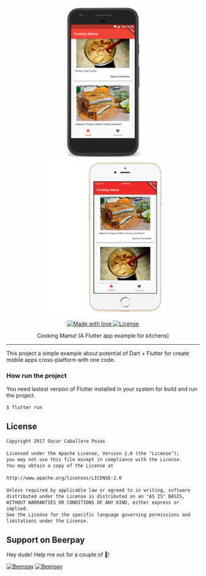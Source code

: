 <p align="center">
    <img src="art/pixel.png" height="403px">
    <img src="art/iphone.png" height="400px">
</p>

<p align="center">
  <a href="#">
    <img src="https://img.shields.io/badge/made%20with-love-E760A4.svg" alt="Made with love">
  </a>
  <a href="https://opensource.org/licenses/Apache-2.0" target="_blank">
    <img src="https://img.shields.io/hexpm/l/plug.svg" alt="License">
  </a>
</p>

<p align="center">
Cooking Mama! (A Flutter app example for kitchens)
</p>

-------

This project a simple example about potential of Dart + Flutter for create mobile apps cross-platform with one code.

### How run the project

You need lastest version of Flutter installed in your system for build and run the project.

```shell
$ flutter run
```

License
-------

```
Copyright 2017 Oscar Caballero Pozas

Licensed under the Apache License, Version 2.0 (the "License");
you may not use this file except in compliance with the License.
You may obtain a copy of the License at

http://www.apache.org/licenses/LICENSE-2.0

Unless required by applicable law or agreed to in writing, software
distributed under the License is distributed on an "AS IS" BASIS,
WITHOUT WARRANTIES OR CONDITIONS OF ANY KIND, either express or implied.
See the License for the specific language governing permissions and
limitations under the License.
```

## Support on Beerpay
Hey dude! Help me out for a couple of :beers:!

[![Beerpay](https://beerpay.io/oscarcpozas/cooking-app-flutter/badge.svg?style=beer-square)](https://beerpay.io/oscarcpozas/cooking-app-flutter)  [![Beerpay](https://beerpay.io/oscarcpozas/cooking-app-flutter/make-wish.svg?style=flat-square)](https://beerpay.io/oscarcpozas/cooking-app-flutter?focus=wish)